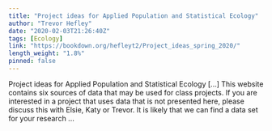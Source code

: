 ```yaml
---
title: "Project ideas for Applied Population and Statistical Ecology"
author: "Trevor Hefley"
date: "2020-02-03T21:26:40Z"
tags: [Ecology]
link: "https://bookdown.org/hefleyt2/Project_ideas_spring_2020/"
length_weight: "1.8%"
pinned: false
---
```


Project ideas for Applied Population and Statistical Ecology [...] This website contains six sources of data that may be used for class projects. If you are interested in a project that uses data that is not presented here, please discuss this with Elsie, Katy or Trevor. It is likely that we can find a data set for your research ...
